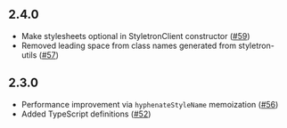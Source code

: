 ## 2.4.0

- Make stylesheets optional in StyletronClient constructor ([#59](https://github.com/rtsao/styletron/pull/59))
- Removed leading space from class names generated from styletron-utils ([#57](https://github.com/rtsao/styletron/pull/57))

## 2.3.0

- Performance improvement via `hyphenateStyleName` memoization ([#56](https://github.com/rtsao/styletron/pull/56))
- Added TypeScript definitions ([#52](https://github.com/rtsao/styletron/pull/52))
